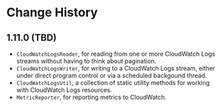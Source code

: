 # Change History

## 1.11.0 (TBD)

* `CloudWatchLogsReader`, for reading from one or more CloudWatch Logs streams
  without having to think about pagination.
* `CloudWatchLogsWriter`, for writing to a CloudWatch Logs stream, either under
  direct program control or via a scheduled backgound thread.
* `CloudWatchLogsUtil`, a collection of static utility methods for working with
  CloudWatch Logs resources.
* `MetricReporter`, for reporting metrics to CloudWatch.
